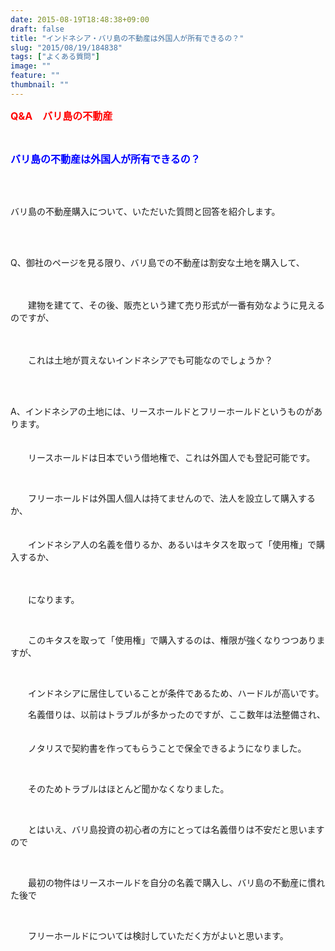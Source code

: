 ```yaml
---
date: 2015-08-19T18:48:38+09:00
draft: false
title: "インドネシア・バリ島の不動産は外国人が所有できるの？"
slug: "2015/08/19/184838"
tags: ["よくある質問"]
image: ""
feature: ""
thumbnail: ""
---
```

<p><font color="#ff0000" size="3"><strong>Q&amp;A　バリ島の不動産</strong></font></p><br/><p><font color="#0000ff" size="3"><strong>バリ島の不動産は外国人が所有できるの？</strong></font></p><br/><br/><p>バリ島の不動産購入について、いただいた質問と回答を紹介します。</p><br/><br/><p>Q、御社のページを見る限り、バリ島での不動産は割安な土地を購入して、</p><p>　　</p><p>　　建物を建てて、その後、販売という建て売り形式が一番有効なように見えるのですが、</p><p>　　</p><p>　　これは土地が買えないインドネシアでも可能なのでしょうか？</p><br/><br/><p>A、インドネシアの土地には、リースホールドとフリーホールドというものがあります。<br/>　　</p><p>　　リースホールドは日本でいう借地権で、これは外国人でも登記可能です。</p><br/><p>　　フリーホールドは外国人個人は持てませんので、法人を設立して購入するか、<br/>　　</p><p>　　インドネシア人の名義を借りるか、あるいはキタスを取って「使用権」で購入するか、</p><p>　　</p><p>　　になります。</p><br/><p>　　このキタスを取って「使用権」で購入するのは、権限が強くなりつつありますが、</p><br/><p>　　インドネシアに居住していることが条件であるため、ハードルが高いです。<br/></p><p>　　名義借りは、以前はトラブルが多かったのですが、ここ数年は法整備され、<br/>　</p><p>　　ノタリスで契約書を作ってもらうことで保全できるようになりました。</p><br/><p>　　そのためトラブルはほとんど聞かなくなりました。</p><br/><p>　　とはいえ、バリ島投資の初心者の方にとっては名義借りは不安だと思いますので</p><br/><p>　　最初の物件はリースホールドを自分の名義で購入し、バリ島の不動産に慣れた後で</p><br/><p>　　フリーホールドについては検討していただく方がよいと思います。</p><br/><br/><br/><p>　　</p><br/><br/>

